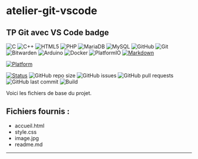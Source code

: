 # atelier-git-vscode

## TP Git avec VS Code badge

![C](https://img.shields.io/badge/c-%2300599C.svg?style=flat&logo=c&logoColor=white) ![C++](https://img.shields.io/badge/c++-%2300599C.svg?style=flat&logo=c%2B%2B&logoColor=white) ![HTML5](https://img.shields.io/badge/html5-%23E34F26.svg?style=flat&logo=html5&logoColor=white) ![PHP](https://img.shields.io/badge/php-%23777BB4.svg?style=flat&logo=php&logoColor=white) ![MariaDB](https://img.shields.io/badge/MariaDB-003545?style=flat&logo=mariadb&logoColor=white) ![MySQL](https://img.shields.io/badge/mysql-4479A1.svg?style=flat&logo=mysql&logoColor=white) ![GitHub](https://img.shields.io/badge/github-%23121011.svg?style=flat&logo=github&logoColor=white) ![Git](https://img.shields.io/badge/git-%23F05033.svg?style=flat&logo=git&logoColor=white) ![Bitwarden](https://img.shields.io/badge/bitwarden-%23175DDC.svg?style=flat&logo=bitwarden&logoColor=white) ![Arduino](https://img.shields.io/badge/-Arduino-00979D?style=flat&logo=Arduino&logoColor=white) ![Docker](https://img.shields.io/badge/docker-%230db7ed.svg?style=flat&logo=docker&logoColor=white) ![PlatformIO](https://img.shields.io/badge/PlatformIO-%23222.svg?style=flat&logo=platformio&logoColor=%23f5822a)
[![Markdown](https://img.shields.io/badge/M%20⬇-191970)](https://www.carnus.fr/)

[![Platform](https://img.shields.io/badge/platform-MacOS%20%7C%20Linux%20%7C%20Windows-lightgrey)]()

[![Status](https://img.shields.io/badge/Status-En%20développement-yellow)]()
![GitHub repo size](https://img.shields.io/github/repo-size/boudjelaba/atelier-git-vscode)
![GitHub issues](https://img.shields.io/github/issues/boudjelaba/atelier-git-vscode)
![GitHub pull requests](https://img.shields.io/github/issues-pr/boudjelaba/atelier-git-vscode)
![GitHub last commit](https://img.shields.io/github/last-commit/boudjelaba/atelier-git-vscode)
![Build](https://img.shields.io/badge/build-passing-brightgreen)



Voici les fichiers de base du projet.

## Fichiers fournis :
- accueil.html
- style.css
- image.jpg
- readme.md

---
